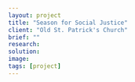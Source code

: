 ```yaml
---
layout: project
title: "Season for Social Justice"
client: "Old St. Patrick's Church"
brief: ""
research:
solution:
image:
tags: [project]
---
```

